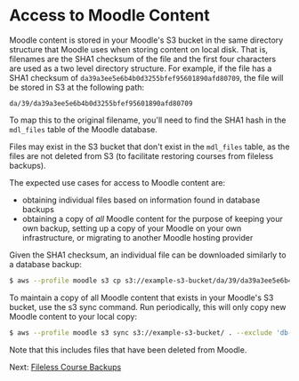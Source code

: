 # Access to Moodle Content

Moodle content is stored in your Moodle's S3 bucket in the same directory
structure that Moodle uses when storing content on local disk.  That is,
filenames are the SHA1 checksum of the file and the first four characters
are used as a two level directory structure.  For example, if the file has a
SHA1 checksum of `da39a3ee5e6b4b0d3255bfef95601890afd80709`, the file will
be stored in S3 at the following path:

```
da/39/da39a3ee5e6b4b0d3255bfef95601890afd80709
```

To map this to the original filename, you'll need to find the SHA1 hash in
the `mdl_files` table of the Moodle database.

Files may exist in the S3 bucket that don't exist in the `mdl_files` table,
as the files are not deleted from S3 (to facilitate restoring courses from
fileless backups).

The expected use cases for access to Moodle content are:

* obtaining individual files based on information found in database
  backups
* obtaining a copy of _all_ Moodle content for the purpose of keeping your
  own backup, setting up a copy of your Moodle on your own infrastructure,
  or migrating to another Moodle hosting provider

Given the SHA1 checksum, an individual file can be downloaded similarly to a
database backup:

```bash
$ aws --profile moodle s3 cp s3://example-s3-bucket/da/39/da39a3ee5e6b4b0d3255bfef95601890afd80709 .
```

To maintain a copy of all Moodle content that exists in your Moodle's S3
bucket, use the s3 sync command.  Run periodically, this will only copy new
Moodle content to your local copy:

```bash
$ aws --profile moodle s3 sync s3://example-s3-bucket/ . --exclude 'db-backups/*'
```

Note that this includes files that have been deleted from Moodle.

Next: [Fileless Course Backups](09-fileless-course-backups.md)
